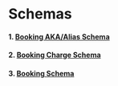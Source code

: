 # Schemas

#### 1. [Booking AKA/Alias Schema](../schemas/booking-akaalias-data.md)
#### 2. [Booking Charge Schema](../schemas/booking-charging-data.md)
#### 3. [Booking Schema](../schemas/booking-data.md)
